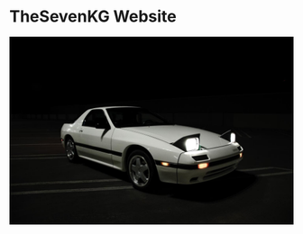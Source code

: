 # TheSevenKG Website

![TheSeven's car](static\img\brand\Car\headlightson_dark.png "cool vibrations")